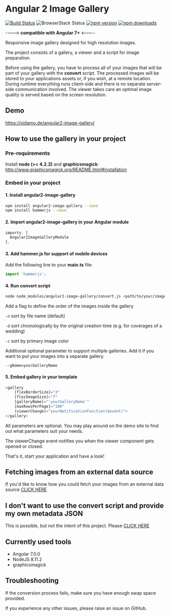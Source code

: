 # Angular 2 Image Gallery
[![Build Status](https://travis-ci.org/BenjaminBrandmeier/angular2-image-gallery.svg?branch=master)](https://travis-ci.org/BenjaminBrandmeier/angular2-image-gallery)
![BrowserStack Status](https://www.browserstack.com/automate/badge.svg?badge_key=RGhGVlA1TFRTM3NybzNLUktwZjdpNmI2NEo3Qkp4S2pqaVc3a3BqM1MyOD0tLVRUVml3MnI4bUhGWWxuY25hUmREV3c9PQ==--8e070941683e3c345b75213325bedb26be4c93c4)
[![npm version](https://badge.fury.io/js/angular2-image-gallery.svg)](https://badge.fury.io/js/angular2-image-gallery)
[![npm downloads](https://img.shields.io/npm/dt/angular2-image-gallery.svg)](https://www.npmjs.com/package/angular2-image-gallery)

----> **compatible with Angular 7+** <----

Responsive image gallery designed for high resolution images.

The project consists of a gallery, a viewer and a script for image preparation.

Before using the gallery, you have to process all of your images that will be part of your gallery with the **convert** script. The processed images will be stored to your applications assets or, if you wish, at a remote location. During runtime everything runs client-side and there is no separate server-side communication involved. The viewer takes care an optimal image quality is served based on the screen resolution.

## Demo

https://oidamo.de/angular2-image-gallery/

## How to use the gallery in your project
### Pre-requirements
Install **node (>= 4.2.2)** and **graphicsmagick**: http://www.graphicsmagick.org/README.html#installation

### Embed in your project

#### 1. Install angular2-image-gallery

```bash
npm install angular2-image-gallery --save
npm install hammerjs --save
```

#### 2. Import angular2-image-gallery in your Angular module

```javascript
imports: [
  Angular2ImageGalleryModule
],
```

#### 3. Add hammer.js for support of mobile devices

Add the following line to your **main.ts** file:
```javascript
import 'hammerjs';
```

#### 4. Run convert script

```bash
node node_modules/angular2-image-gallery/convert.js <path/to/your/images>
```
Add a flag to define the order of the images inside the gallery

`-n` sort by file name (default)

`-d` sort chronologically by the original creation time (e.g. for coverages of a wedding)

`-c` sort by primary image color

Additional optional parameter to support multiple galleries. Add it if you want to put your images into a separate gallery.

`--gName=yourGalleryName` 

#### 5. Embed gallery in your template

```javascript
<gallery 
    [flexBorderSize]="3" 
    [flexImageSize]="7"
    [galleryName]="'yourGalleryName'" 
    [maxRowsPerPage]="100"
    (viewerChange)="yourNotificationFunction($event)">
</gallery>
```

All parameters are optional. You may play around on the demo site to find out what parameters suit your needs.

The viewerChange event notifies you when the viewer component gets opened or closed.

That's it, start your application and have a look!

## Fetching images from an external data source

If you'd like to know how you could fetch your images from an external data source [CLICK HERE](https://github.com/BenjaminBrandmeier/angular2-image-gallery/blob/master/docs/externalDataSource.md)

## I don't want to use the convert script and provide my own metadata JSON

This is possible, but not the intent of this project. Please [CLICK HERE](https://github.com/BenjaminBrandmeier/angular2-image-gallery/blob/master/docs/ownJSON.md)


## Currently used tools

- Angular 7.0.0
- NodeJS 8.11.2
- graphicsmagick

## Troubleshooting

If the conversion process fails, make sure you have enough swap space provided.

If you experience any other issues, please raise an issue on GitHub.
